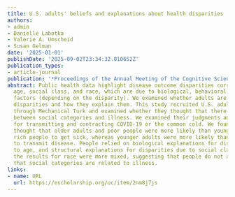 ```yaml
---
title: U.S. adults' beliefs and explanations about health disparities
authors:
- admin
- Danielle Labotka
- Valerie A. Umscheid
- Susan Gelman
date: '2025-01-01'
publishDate: '2025-09-02T23:34:32.810652Z'
publication_types:
- article-journal
publication: '*Proceedings of the Annual Meeting of the Cognitive Science Society*'
abstract: Public health data highlight disease outcome disparities corresponding to
  age, social class, and race, which are due to biological, behavioral, and/or structural
  factors (depending on the disparity). We examined whether adults are aware of these
  disparities and how they explain them. This study recruited U.S. adults (N = 241)
  through Mechanical Turk and examined whether they thought that there was a relation
  between social categories and illness. We examined their judgments and explanations
  for transmitting and contracting COVID-19 or the common cold. We found that adults
  thought that older adults and poor people were more likely than younger adults and
  rich people to get sick, whereas younger adults were more likely than older adults
  to transmit disease. People relied on biological explanations for disparities due
  to age, and structural explanations for disparities due to social class. However,
  the results for race were more mixed, suggesting that people do not always assume
  that social categories are related to illness.
links:
- name: URL
  url: https://escholarship.org/uc/item/2nm8j7js
---
```


